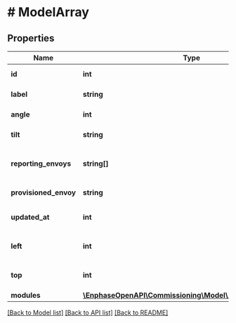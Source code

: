 # # ModelArray

## Properties

Name | Type | Description | Notes
------------ | ------------- | ------------- | -------------
**id** | **int** | ID of the array. | [optional]
**label** | **string** | Name of the array. | [optional]
**angle** | **int** | Angle of the array. | [optional]
**tilt** | **string** | Tilt of the array. | [optional]
**reporting_envoys** | **string[]** | List of envoys serial numbers. | [optional]
**provisioned_envoy** | **string** | Provisioned envoy. | [optional]
**updated_at** | **int** | Last updated Epoch time. | [optional]
**left** | **int** | Left axis position of array. | [optional]
**top** | **int** | Top axis position of array. | [optional]
**modules** | [**\EnphaseOpenAPI\Commissioning\Model\ArrayModulesInner[]**](ArrayModulesInner.md) |  | [optional]

[[Back to Model list]](../../README.md#models) [[Back to API list]](../../README.md#endpoints) [[Back to README]](../../README.md)
